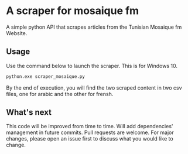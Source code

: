 # A scraper for mosaique fm

A simple python API that scrapes articles from the Tunisian Mosaique fm Website. 

## Usage

Use the command below to launch the scraper. This is for Windows 10.

```bash
python.exe scraper_mosaique.py
```

By the end of execution, you will find the two scraped content in two csv files, one for arabic and the other for frensh.


## What's next
This code will be improved from time to time.
Will add dependencies' management in future commits.
Pull requests are welcome. For major changes, please open an issue first to discuss what you would like to change.

